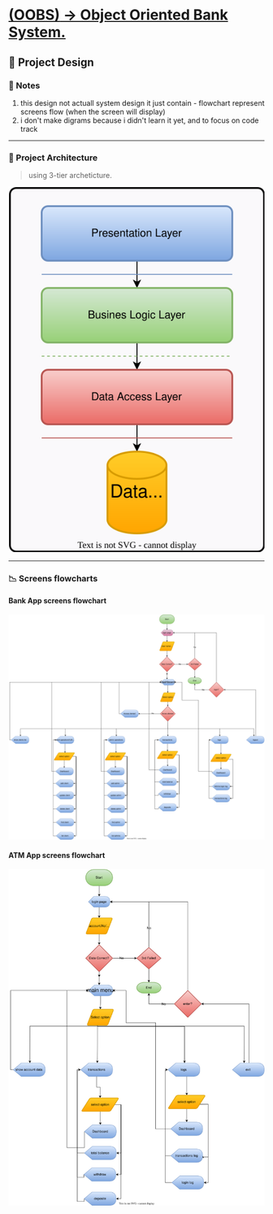 # [**(OOBS)** -> Object Oriented Bank System.](../../README.md)

## 🎨 Project Design

### 📝 Notes

1. this design not actuall system design it just contain - flowchart represent screens flow (when the screen will display)
2. i don't make digrams because i didn't learn it yet, and to focus on code track 

<hr>

### 📐 Project Architecture
> using 3-tier archeticture.

<img src="./svgs/3-tier_archeticture.drawio.svg" alt="=> Bank app screen flowchart"/>
<hr>

### 📉 Screens flowcharts

#### Bank App screens flowchart
<img src="./flowcharts/BankApp_ScreensFlowchart.drawio.svg" alt="=> Bank app screen flowchart"/>

#### ATM App screens flowchart
<img src="./flowcharts/ATMApp_ScreensFlowchart.drawio.svg" alt="=> ATM app screen flowchart"/>